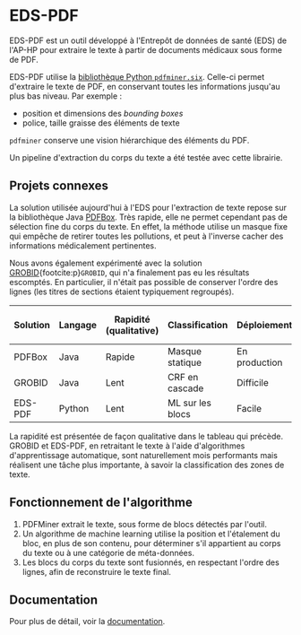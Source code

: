 # EDS-PDF

EDS-PDF est un outil développé à l'Entrepôt de données de santé (EDS) de l'AP-HP pour extraire le texte à partir de documents médicaux sous forme de PDF.

EDS-PDF utilise la [bibliothèque Python `pdfminer.six`](https://pdfminersix.readthedocs.io/en/latest/topic/converting_pdf_to_text.html). Celle-ci permet d'extraire le texte de PDF, en conservant toutes les informations jusqu'au plus bas niveau. Par exemple :

- position et dimensions des _bounding boxes_
- police, taille graisse des éléments de texte

`pdfminer` conserve une vision hiérarchique des éléments du PDF.

Un pipeline d'extraction du corps du texte a été testée avec cette librairie.

## Projets connexes

La solution utilisée aujourd'hui à l'EDS pour l'extraction de texte repose sur la bibliothèque Java [PDFBox](https://pdfbox.apache.org/). Très rapide, elle ne permet cependant pas de sélection fine du corps du texte. En effet, la méthode utilise un masque fixe qui empêche de retirer toutes les pollutions, et peut à l'inverse cacher des informations médicalement pertinentes.

Nous avons également expérimenté avec la solution [GROBID](https://grobid.readthedocs.io/en/latest/){footcite:p}`GROBID`, qui n'a finalement pas eu les résultats escomptés. En particulier, il n'était pas possible de conserver l'ordre des lignes (les titres de sections étaient typiquement regroupés).

| Solution | Langage | Rapidité (qualitative) | Classification   | Déploiement   | Ordre des lignes respecté |
| -------- | ------- | ---------------------- | ---------------- | ------------- | ------------------------- |
| PDFBox   | Java    | Rapide                 | Masque statique  | En production | Partiellement             |
| GROBID   | Java    | Lent                   | CRF en cascade   | Difficile     | Non                       |
| EDS-PDF  | Python  | Lent                   | ML sur les blocs | Facile        | Oui                       |

La rapidité est présentée de façon qualitative dans le tableau qui précède. GROBID et EDS-PDF, en retraitant le texte à l'aide d'algorithmes d'apprentissage automatique, sont naturellement mois performants mais réalisent une tâche plus importante, à savoir la classification des zones de texte.

## Fonctionnement de l'algorithme

1. PDFMiner extrait le texte, sous forme de blocs détectés par l'outil.
2. Un algorithme de machine learning utilise la position et l'étalement du bloc, en plus de son contenu, pour déterminer s'il appartient au corps du texte ou à une catégorie de méta-données.
3. Les blocs du corps du texte sont fusionnés, en respectant l'ordre des lignes, afin de reconstruire le texte final.

## Documentation

Pour plus de détail, voir la [documentation](https://bigdata-pages.eds.aphp.fr/algorithms/edspdf/).

